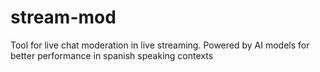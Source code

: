 # stream-mod
Tool for live chat moderation in live streaming. Powered by AI models for better performance in spanish speaking contexts
